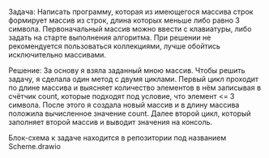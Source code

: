 Задача: Написать программу, которая из имеющегося массива строк формирует массив из строк, длина которых меньше либо равно 3 символа. Первоначальный массив можно ввести с
клавиатуры, либо задать на старте выполнения алгоритма. При решении не рекомендуется пользоваться коллекциями, лучше обойтись исключительно массивами.

Решение: За основу я взяла заданный мною массив. Чтобы решить задачу, я сделала один метод с двумя циклами. 
Первый цикл проходит по длине массива и выясняет количество элементов в нём записывая в счётчик count, которые подходят под условие, что элемент <= 3 символа.
После этого я создала новый массив и в длину массива положила вычисленное значение count.
Далее второй цикл, который заполняет второй массив и выводит значения на консоль.

Блок-схема к задаче находится в репозитории под названием Scheme.drawio




